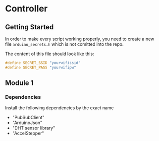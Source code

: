# Controller

## Getting Started

In order to make every script working properly, you need to create a new file `arduino_secrets.h` which is not comitted into the repo.

The content of this file should look like this:

```cpp
#define SECRET_SSID "yourwifissid"
#define SECRET_PASS "yourwifipw"
```

## Module 1

### Dependencies

Install the following dependencies by the exact name

- "PubSubClient"
- "ArduinoJson"
- "DHT sensor library"
- "AccelStepper"

